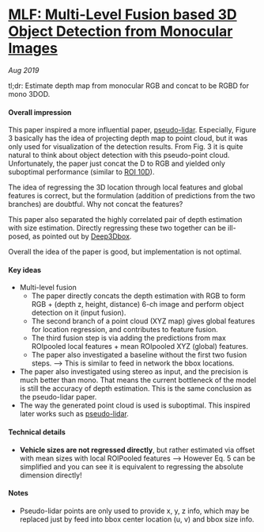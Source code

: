 # [MLF: Multi-Level Fusion based 3D Object Detection from Monocular Images](http://openaccess.thecvf.com/content_cvpr_2018/papers/Xu_Multi-Level_Fusion_Based_CVPR_2018_paper.pdf)

_Aug 2019_

tl;dr: Estimate depth map from monocular RGB and concat to be RGBD for mono 3DOD.

#### Overall impression
This paper inspired a more influential paper, [pseudo-lidar](pseudo_lidar.md). Especially, Figure 3 basically has the idea of projecting depth map to point cloud, but it was only used for visualization of the detection results. From Fig. 3 it is quite natural to think about object detection with this pseudo-point cloud. Unfortunately, the paper just concat the D to RGB and yielded only suboptimal performance (similar to [ROI 10D](roi10d.md)).

The idea of regressing the 3D location through local features and global features is correct, but the formulation (addition of predictions from the two branches) are doubtful. Why not concat the features?

This paper also separated the highly correlated pair of depth estimation with size estimation. Directly regressing these two together can be ill-posed, as pointed out by [Deep3Dbox](deep3dbox.md).

Overall the idea of the paper is good, but implementation is not optimal. 


#### Key ideas
- Multi-level fusion
	- The paper directly concats the depth estimation with RGB to form RGB + (depth z, height, distance) 6-ch image and perform object detection on it (input fusion).
	- The second branch of a point cloud (XYZ map) gives global features for location regression, and contributes to feature fusion.
	- The third fusion step is via adding the predictions from max ROIpooled local features + mean ROIpooled XYZ (global) features.
	- The paper also investigated a baseline without the first two fusion steps. --> This is similar to feed in network the bbox locations. 
- The paper also investigated using stereo as input, and the precision is much better than mono. That means the current bottleneck of the model is still the accuracy of depth estimation. This is the same conclusion as the pseudo-lidar paper.
- The way the generated point cloud is used is suboptimal. This inspired later works such as [pseudo-lidar](pseudo-lidar.md). 

#### Technical details
- **Vehicle sizes are not regressed directly**, but rather estimated via offset with mean sizes with local ROIPooled features --> However Eq. 5 can be simplified and you can see it is equivalent to regressing the absolute dimension directly! 

#### Notes
- Pseudo-lidar points are only used to provide x, y, z info, which may be replaced just by feed into bbox center location (u, v) and bbox size info.
